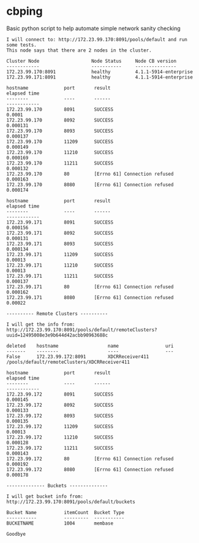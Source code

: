 # cbping
Basic python script to help automate simple network sanity checking
    
    I will connect to: http://172.23.99.170:8091/pools/default and run some tests.
    This node says that there are 2 nodes in the cluster.
    
    Cluster Node                   Node Status     Node CB version               
    ------------                   -----------     ---------------               
    172.23.99.170:8091             healthy         4.1.1-5914-enterprise         
    172.23.99.171:8091             healthy         4.1.1-5914-enterprise         
    
    hostname             port       result                                   elapsed time        
    --------             ----       ------                                   ------------        
    172.23.99.170        8091       SUCCESS                                  0.0001              
    172.23.99.170        8092       SUCCESS                                  0.000131            
    172.23.99.170        8093       SUCCESS                                  0.000137            
    172.23.99.170        11209      SUCCESS                                  0.000149            
    172.23.99.170        11210      SUCCESS                                  0.000169            
    172.23.99.170        11211      SUCCESS                                  0.000132            
    172.23.99.170        80         [Errno 61] Connection refused            0.000163            
    172.23.99.170        8080       [Errno 61] Connection refused            0.000174            
    
    hostname             port       result                                   elapsed time        
    --------             ----       ------                                   ------------        
    172.23.99.171        8091       SUCCESS                                  0.000156            
    172.23.99.171        8092       SUCCESS                                  0.000131            
    172.23.99.171        8093       SUCCESS                                  0.000134            
    172.23.99.171        11209      SUCCESS                                  0.00013             
    172.23.99.171        11210      SUCCESS                                  0.00013             
    172.23.99.171        11211      SUCCESS                                  0.000137            
    172.23.99.171        80         [Errno 61] Connection refused            0.000162            
    172.23.99.171        8080       [Errno 61] Connection refused            0.00022             
    
    ---------- Remote Clusters ----------
    
    I will get the info from: http://172.23.99.170:8091/pools/default/remoteClusters?uuid=12495008e3e9b644d42acbb90963688c
    
    deleted    hostname                  name                 uri                                               
    -------    --------                  ----                 ---                                               
    False      172.23.99.172:8091        XDCRReceiver411      /pools/default/remoteClusters/XDCRReceiver411     
    
    hostname             port       result                                   elapsed time        
    --------             ----       ------                                   ------------        
    172.23.99.172        8091       SUCCESS                                  0.000145            
    172.23.99.172        8092       SUCCESS                                  0.000133            
    172.23.99.172        8093       SUCCESS                                  0.000135            
    172.23.99.172        11209      SUCCESS                                  0.00013             
    172.23.99.172        11210      SUCCESS                                  0.000128            
    172.23.99.172        11211      SUCCESS                                  0.000143            
    172.23.99.172        80         [Errno 61] Connection refused            0.000192            
    172.23.99.172        8080       [Errno 61] Connection refused            0.000178            
    
    -------------- Buckets --------------
    
    I will get bucket info from: http://172.23.99.170:8091/pools/default/buckets
    
    Bucket Name          itemCount  Bucket Type    
    -----------          ---------  -----------    
    BUCKETNAME           1004       membase        
    
    Goodbye
    
